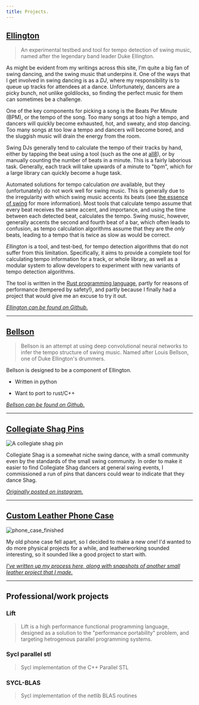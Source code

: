 ```yaml
---
title: Projects.
---
```


## [Ellington](https://github.com/AdamHarries/ellington)

<div style="text-align: center;">
<script src="https://asciinema.org/a/uqpZZU0DXZSdmRk1ddRXXOmLg.js" id="asciicast-uqpZZU0DXZSdmRk1ddRXXOmLg" data-cols="80" data-rows="14" async></script>
</div>

> An experimental testbed and tool for tempo detection of swing music, named after the legendary band leader Duke Ellington.  

As might be evident from my writings across this site, I'm quite a big fan of swing dancing, and the swing music that underpins it. One of the ways that I get involved in swing dancing is as a *DJ*, where my responsibility is to queue up tracks for attendees at a dance. Unfortunately, dancers are a picky bunch, not unlike goldilocks, so finding the perfect music for them can sometimes be a challenge. 

One of the key components for picking a song is the Beats Per Minute (BPM), or the tempo of the song. Too many songs at too high a tempo, and dancers will quickly become exhausted, hot, and sweaty, and stop dancing. Too many songs at too low a tempo and dancers will become bored, and the sluggish music will drain the energy from the room. 

Swing DJs generally tend to calculate the tempo of their tracks by hand, either by tapping the beat using a tool (such as the one at [all8](https://www.all8.com/tools/bpm.htm)), or by manually counting the number of beats in a minute. This is a fairly laborious task. Generally, each track will take upwards of a minute to "bpm", which for a large library can quickly become a huge task. 

Automated solutions for tempo calculation *are* available, but they (unfortunately) do not work well for swing music. This is generally due to the irregularity with which swing music accents its beats (see [the essence of swing](writing/the-essence-of-swing.html) for more information). Most tools that calculate tempo assume that every beat receives the same accent, and importance, and using the time between each detected beat, calculates the tempo. Swing music, however, generally accents the second and fourth beat of a bar, which often leads to confusion, as tempo calculation algorithms assume that they are the *only* beats, leading to a tempo that is twice as slow as would be correct. 

*Ellington* is a tool, and test-bed, for tempo detection algorithms that do not suffer from this limitation. Specifically, it aims to provide a complete tool for calculating tempo information for a track, or whole library, as well as a modular system to allow developers to experiment with new variants of tempo detection algorithms. 

The tool is written in the [Rust programming language](https://www.rust-lang.org/en-US/), partly for reasons of performance (tempered by safety!), and partly because I finally had a project that would give me an excuse to try it out. 

[*Ellington can be found on Github.*](https://github.com/AdamHarries/ellington)

***

## [Bellson](https://github.com/AdamHarries/bellson)

> Bellson is an attempt at using deep convolutional neural networks to infer the tempo structure of swing music. Named after Louis Bellson, one of Duke Ellington's drummers. 

Bellson is designed to be a component of Ellington. 

- Written in python

- Want to port to rust/C++

[*Bellson can be found on Github.*](https://github.com/AdamHarries/bellson)

***

## [Collegiate Shag Pins](https://wwwi.nstagram.com/p/Bb-EVGyAvwC/)

![](https://github.com/AdamHarries/clearairturbulence.co.uk/raw/master/images/projects/shagpins/pin.jpg "A collegiate shag pin")

Collegiate Shag is a somewhat niche swing dance, with a small community even by the standards of the small swing community. In order to make it easier to find Collegiate Shag dancers at general swing events, I commissioned a run of pins that dancers could wear to indicate that they dance Shag.

[*Originally posted on instagram.*](https://www.instagram.com/p/Bb-EVGyAvwC/)

***

## [Custom Leather Phone Case](https://clearairturbulence.co.uk/writing/basic-leatherwork.html)

![](https://github.com/AdamHarries/clearairturbulence.co.uk/raw/master/images/projects/leatherwork/phone_case_finished_smaller.jpg "phone_case_finished")

My old phone case fell apart, so I decided to make a new one! I'd wanted to do more physical projects for a while, and leatherworking sounded interesting, so it sounded like a good project to start with.

[*I've written up my process here, along with snapshots of another small leather project that I made.*](https://clearairturbulence.co.uk/writing/basic-leatherwork.html)

***

## Professional/work projects

### Lift

> Lift is a high performance functional programming language, designed as a solution to the "performance portability" problem, and targeting hetrogenous parallel programming systems. 

### Sycl parallel stl

> Sycl implementation of the C++ Parallel STL

### SYCL-BLAS

> Sycl implementation of the netlib BLAS routines
